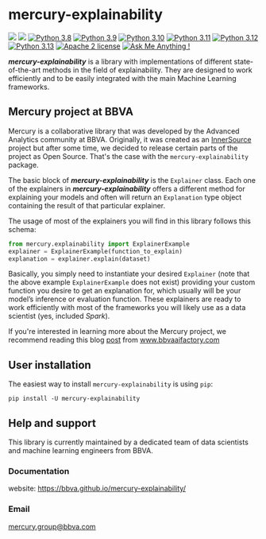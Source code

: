 # mercury-explainability

[![](https://github.com/BBVA/mercury-explainability/actions/workflows/test.yml/badge.svg)](https://github.com/BBVA/mercury-explainability)
![](https://img.shields.io/badge/latest-1.1.4-blue)
[![Python 3.8](https://img.shields.io/badge/python-3.8-blue.svg)](https://www.python.org/downloads/release/python-3816/)
[![Python 3.9](https://img.shields.io/badge/python-3.9-blue.svg)](https://www.python.org/downloads/release/python-3916/)
[![Python 3.10](https://img.shields.io/badge/python-3.10-blue.svg)](https://www.python.org/downloads/release/python-31011/)
[![Python 3.11](https://img.shields.io/badge/python-3.11-blue.svg)](https://www.python.org/downloads/release/python-3119/)
[![Python 3.12](https://img.shields.io/badge/python-3.12-blue.svg)](https://www.python.org/downloads/release/python-3128/)
[![Python 3.13](https://img.shields.io/badge/python-3.13-blue.svg)](https://www.python.org/downloads/release/python-3131/)
[![Apache 2 license](https://shields.io/badge/license-Apache%202-blue)](http://www.apache.org/licenses/LICENSE-2.0)
[![Ask Me Anything !](https://img.shields.io/badge/Ask%20me-anything-1abc9c.svg)](https://github.com/BBVA/mercury-explainability/issues)

***mercury-explainability*** is a library with implementations of different state-of-the-art methods in the field of explainability. They are designed to work efficiently and to be easily integrated with the main Machine Learning frameworks.

## Mercury project at BBVA

Mercury is a collaborative library that was developed by the Advanced Analytics community at BBVA. Originally, it was created as an [InnerSource](https://en.wikipedia.org/wiki/Inner_source) project but after some time, we decided to release certain parts of the project as Open Source.
That's the case with the `mercury-explainability` package.

The basic block of ***mercury-explainability*** is the `Explainer` class. Each one of the explainers in ***mercury-explainability*** offers a different method for explaining your models and often will return an `Explanation` type object containing the result of that particular explainer.

The usage of most of the explainers you will find in this library follows this schema:

```python
from mercury.explainability import ExplainerExample
explainer = ExplainerExample(function_to_explain)
explanation = explainer.explain(dataset)
```

Basically, you simply need to instantiate your desired `Explainer` (note that the above example `ExplainerExample` does not exist)
providing your custom function you desire to get an explanation for, which usually will be your model’s inference or evaluation function.
These explainers are ready to work efficiently with most of the frameworks you will likely use as a data scientist (yes, included *Spark*).

If you're interested in learning more about the Mercury project, we recommend reading this blog [post](https://www.bbvaaifactory.com/mercury-acelerando-la-reutilizacion-en-ciencia-de-datos-dentro-de-bbva/) from www.bbvaaifactory.com

## User installation

The easiest way to install `mercury-explainability` is using ``pip``:

    pip install -U mercury-explainability

## Help and support

This library is currently maintained by a dedicated team of data scientists and machine learning engineers from BBVA.

### Documentation
website: https://bbva.github.io/mercury-explainability/

### Email
mercury.group@bbva.com
